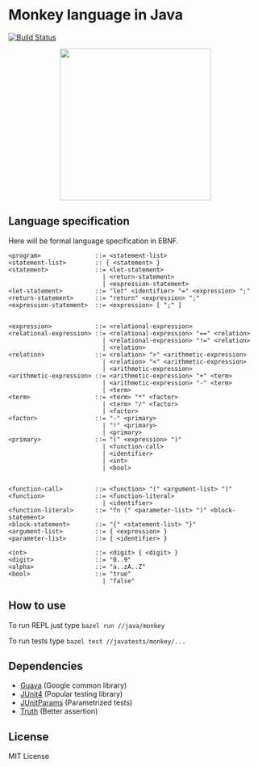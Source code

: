 # Monkey language in Java

[![Build Status](https://travis-ci.org/lionell/monkey-in-java.svg?branch=master)](https://travis-ci.org/lionell/monkey-in-java)

<div align="center">
  <img width="300px" src="http://tinyclipart.com/resource/monkey-cartoon/monkey-cartoon-142.jpg" />
</div>

## Language specification

Here will be formal language specification in EBNF.

```
<program>               ::= <statement-list>
<statement-list>        :: { <statement> }
<statement>             ::= <let-statement>
                          | <return-statement>
                          | <expression-statement>
<let-statement>         ::= "let" <identifier> "=" <expression> ";"
<return-statement>      ::= "return" <expression> ";"
<expression-statement>  ::= <expression> [ ";" ]


<expression>            ::= <relational-expression>
<relational-expression> ::= <relational-expression> "==" <relation>
                          | <relational-expression> "!=" <relation>
                          | <relation>
<relation>              ::= <relation> ">" <arithmetic-expression>
                          | <relation> "<" <arithmetic-expression>
                          | <arithmetic-expression>
<arithmetic-expression> ::= <arithmetic-expression> "+" <term>
                          | <arithmetic-expression> "-" <term>
                          | <term>
<term>                  ::= <term> "*" <factor>
                          | <term> "/" <factor>
                          | <factor>
<factor>                ::= "-" <primary>
                          | "!" <primary>
                          | <primary>
<primary>               ::= "(" <expression> ")"
                          | <function-call>
                          | <identifier>
                          | <int>
                          | <bool>


<function-call>         ::= <function> "(" <argument-list> ")"
<function>              ::= <function-literal>
                          | <identifier>
<function-literal>      ::= "fn (" <parameter-list> ")" <block-statement>
<block-statement>       ::= "{" <statement-list> "}"
<argument-list>         ::= { <expression> }
<parameter-list>        ::= { <identifier> }

<int>                   ::= <digit> { <digit> }
<digit>                 ::= "0..9"
<alpha>                 ::= "a..zA..Z"
<bool>                  ::= "true"
                          | "false"
```

## How to use

To run REPL just type `bazel run //java/monkey`

To run tests type `bazel test //javatests/monkey/...`

## Dependencies

* [Guava](https://github.com/google/guava) (Google common library)
* [JUnit4](http://junit.org/junit4/) (Popular testing library)
* [JUnitParams](https://github.com/Pragmatists/JUnitParams) (Parametrized tests)
* [Truth](https://github.com/google/truth) (Better assertion)

## License

MIT License
